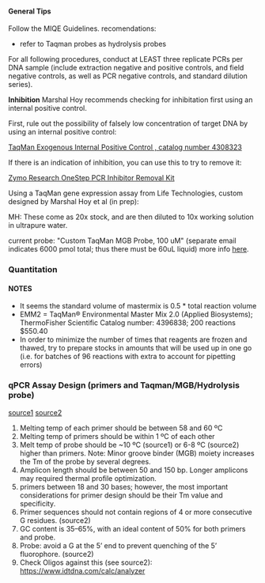 #### General Tips
Follow the MIQE Guidelines.
recomendations:
  - refer to Taqman probes as hydrolysis probes

For all following procedures, conduct at LEAST three replicate PCRs per DNA sample (include extraction negative and positive controls, and field negative controls, as well as PCR negative controls, and standard dilution series).


**Inhibition**
Marshal Hoy recommends checking for inhibitation first using an internal positive control.

First, rule out the possibility of falsely low concentration of target DNA by using an internal positive control:

[TaqMan Exogenous Internal Positive Control , catalog number 4308323](https://www.thermofisher.com/order/catalog/product/4308323)

If there is an indication of inhibition, you can use this to try to remove it:

[Zymo Research OneStep PCR Inhibitor Removal Kit](https://www.zymoresearch.com/rna/rna-clean-up/rt-pcr-inhibitor-removal/onestep-pcr-inhibitor-removal-kit)

Using a TaqMan gene expression assay from Life Technologies, custom designed by Marshal Hoy et al (in prep):

MH: These come as 20x stock, and are then diluted to 10x working solution in ultrapure water.

current probe: "Custom TaqMan MGB Probe, 100 uM" (separate email indicates 6000 pmol total; thus there must be 60uL liquid)
more info [here](https://www.thermofisher.com/us/en/home/technical-resources/technical-reference-library/real-time-digital-PCR-applications-support-center/taqman-primers-and-probes-support/taqman-primers-and-probes-support-getting-started.html).


### Quantitation

#### NOTES
- It seems the standard volume of mastermix is 0.5 * total reaction volume
- EMM2 = TaqMan® Environmental Master Mix 2.0 (Applied Biosystems); ThermoFisher Scientific Catalog number: 4396838;	200 reactions	$550.40
- In order to minimize the number of times that reagents are frozen and thawed, try to prepare stocks in amounts that will be used up in one go (i.e. for batches of 96 reactions with extra to account for pipetting errors)


### qPCR Assay Design (primers and Taqman/MGB/Hydrolysis probe)
[source1](https://www.thermofisher.com/us/en/home/references/ambion-tech-support/rtpcr-analysis/general-articles/top-ten-pitfalls-in-quantitative-real-time-pcr-primer.html)
[source2](http://www.idtdna.com/pages/decoded/decoded-articles/pipet-tips/decoded/2013/10/21/designing-pcr-primers-and-probes)
1. Melting temp of each primer should be between 58 and 60 ºC
2. Melting temp of primers should be within 1 ºC of each other
3. Melt temp of probe should be ~10 ºC (source1) or 6-8 ºC (source2) higher than primers. Note: Minor groove binder (MGB) moiety increases the Tm of the probe by several degrees.
4. Amplicon length should be between 50 and 150 bp. Longer amplicons may required thermal profile optimization.
5. primers between 18 and 30 bases; however, the most important considerations for primer design should be their Tm value and specificity. 
6. Primer sequences should not contain regions of 4 or more consecutive G residues. (source2)
7. GC content is 35–65%, with an ideal content of 50% for both primers and probe.
8. Probe: avoid a G at the 5’ end to prevent quenching of the 5’ fluorophore. (source2)
9. Check Oligos against this (see source2): https://www.idtdna.com/calc/analyzer